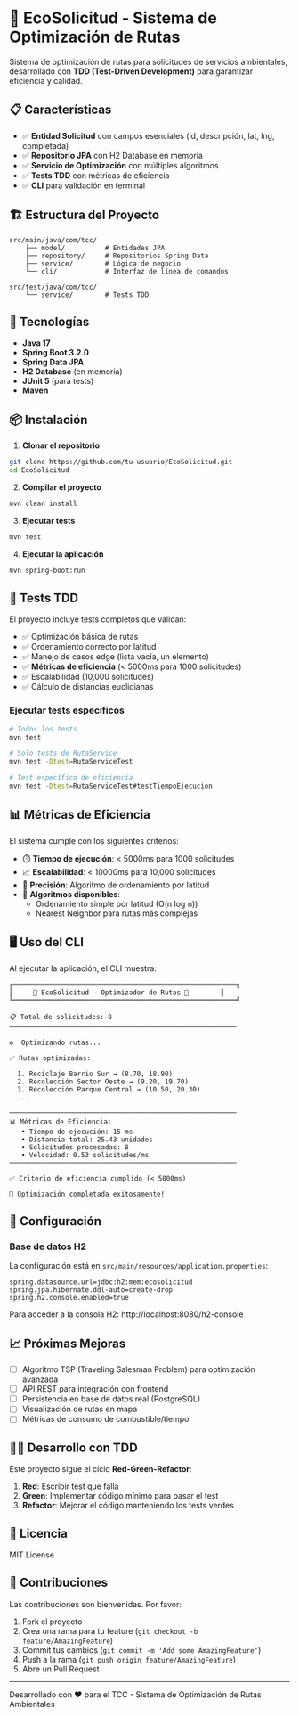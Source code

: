 # 🌿 EcoSolicitud - Sistema de Optimización de Rutas

Sistema de optimización de rutas para solicitudes de servicios ambientales, desarrollado con **TDD (Test-Driven Development)** para garantizar eficiencia y calidad.

## 📋 Características

- ✅ **Entidad Solicitud** con campos esenciales (id, descripción, lat, lng, completada)
- ✅ **Repositorio JPA** con H2 Database en memoria
- ✅ **Servicio de Optimización** con múltiples algoritmos
- ✅ **Tests TDD** con métricas de eficiencia
- ✅ **CLI** para validación en terminal

## 🏗️ Estructura del Proyecto

```
src/main/java/com/tcc/
    ├── model/          # Entidades JPA
    ├── repository/     # Repositorios Spring Data
    ├── service/        # Lógica de negocio
    └── cli/            # Interfaz de línea de comandos

src/test/java/com/tcc/
    └── service/        # Tests TDD
```

## 🚀 Tecnologías

- **Java 17**
- **Spring Boot 3.2.0**
- **Spring Data JPA**
- **H2 Database** (en memoria)
- **JUnit 5** (para tests)
- **Maven**

## 📦 Instalación

1. **Clonar el repositorio**
```bash
git clone https://github.com/tu-usuario/EcoSolicitud.git
cd EcoSolicitud
```

2. **Compilar el proyecto**
```bash
mvn clean install
```

3. **Ejecutar tests**
```bash
mvn test
```

4. **Ejecutar la aplicación**
```bash
mvn spring-boot:run
```

## 🧪 Tests TDD

El proyecto incluye tests completos que validan:

- ✅ Optimización básica de rutas
- ✅ Ordenamiento correcto por latitud
- ✅ Manejo de casos edge (lista vacía, un elemento)
- ✅ **Métricas de eficiencia** (< 5000ms para 1000 solicitudes)
- ✅ Escalabilidad (10,000 solicitudes)
- ✅ Cálculo de distancias euclidianas

### Ejecutar tests específicos

```bash
# Todos los tests
mvn test

# Solo tests de RutaService
mvn test -Dtest=RutaServiceTest

# Test específico de eficiencia
mvn test -Dtest=RutaServiceTest#testTiempoEjecucion
```

## 📊 Métricas de Eficiencia

El sistema cumple con los siguientes criterios:

- ⏱️ **Tiempo de ejecución**: < 5000ms para 1000 solicitudes
- 📈 **Escalabilidad**: < 10000ms para 10,000 solicitudes
- 🎯 **Precisión**: Algoritmo de ordenamiento por latitud
- 🔄 **Algoritmos disponibles**:
  - Ordenamiento simple por latitud (O(n log n))
  - Nearest Neighbor para rutas más complejas

## 🖥️ Uso del CLI

Al ejecutar la aplicación, el CLI muestra:

```
╔════════════════════════════════════════════════════════╗
║     🌿 EcoSolicitud - Optimizador de Rutas 🌿        ║
╚════════════════════════════════════════════════════════╝

📋 Total de solicitudes: 8
─────────────────────────────────────────────────────────

⚙️  Optimizando rutas...

✅ Rutas optimizadas:

  1. Reciclaje Barrio Sur → (8.70, 18.90)
  2. Recolección Sector Oeste → (9.20, 19.70)
  3. Recolección Parque Central → (10.50, 20.30)
  ...

─────────────────────────────────────────────────────────
📊 Métricas de Eficiencia:
   • Tiempo de ejecución: 15 ms
   • Distancia total: 25.43 unidades
   • Solicitudes procesadas: 8
   • Velocidad: 0.53 solicitudes/ms
─────────────────────────────────────────────────────────

✅ Criterio de eficiencia cumplido (< 5000ms)

🎯 Optimización completada exitosamente!
```

## 🔧 Configuración

### Base de datos H2

La configuración está en `src/main/resources/application.properties`:

```properties
spring.datasource.url=jdbc:h2:mem:ecosolicitud
spring.jpa.hibernate.ddl-auto=create-drop
spring.h2.console.enabled=true
```

Para acceder a la consola H2: http://localhost:8080/h2-console

## 📈 Próximas Mejoras

- [ ] Algoritmo TSP (Traveling Salesman Problem) para optimización avanzada
- [ ] API REST para integración con frontend
- [ ] Persistencia en base de datos real (PostgreSQL)
- [ ] Visualización de rutas en mapa
- [ ] Métricas de consumo de combustible/tiempo

## 👨‍💻 Desarrollo con TDD

Este proyecto sigue el ciclo **Red-Green-Refactor**:

1. **Red**: Escribir test que falla
2. **Green**: Implementar código mínimo para pasar el test
3. **Refactor**: Mejorar el código manteniendo los tests verdes

## 📝 Licencia

MIT License

## 🤝 Contribuciones

Las contribuciones son bienvenidas. Por favor:

1. Fork el proyecto
2. Crea una rama para tu feature (`git checkout -b feature/AmazingFeature`)
3. Commit tus cambios (`git commit -m 'Add some AmazingFeature'`)
4. Push a la rama (`git push origin feature/AmazingFeature`)
5. Abre un Pull Request

---

Desarrollado con ❤️ para el TCC - Sistema de Optimización de Rutas Ambientales
